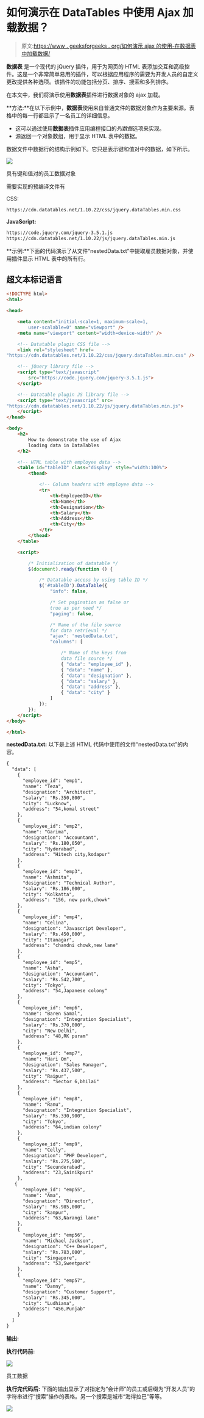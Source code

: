 # 如何演示在 DataTables 中使用 Ajax 加载数据？

> 原文:[https://www . geeksforgeeks . org/如何演示 ajax 的使用-在数据表中加载数据/](https://www.geeksforgeeks.org/how-to-demonstrate-the-use-of-ajax-loading-data-in-datatables/)

**数据表** 是一个现代的 jQuery 插件，用于为网页的 HTML 表添加交互和高级控件。这是一个非常简单易用的插件，可以根据应用程序的需要为开发人员的自定义更改提供各种选项。该插件的功能包括分页、排序、搜索和多列排序。

在本文中，我们将演示使用**数据表**插件进行数据对象的 ajax 加载。

**方法:**在以下示例中，**数据表**使用来自普通文件的数据对象作为主要来源。表格中的每一行都显示了一名员工的详细信息。

*   这可以通过使用**数据表**插件应用编程接口的*列数据*选项来实现。
*   源返回一个对象数组，用于显示 HTML 表中的数据。

数据文件中数据行的结构示例如下。它只是表示键和值对中的数据，如下所示。

![](img/3445d2fcd4ba97341337ab2662783afe.png)

具有键和值对的员工数据对象

需要实现的预编译文件有

CSS:

```html
https://cdn.datatables.net/1.10.22/css/jquery.dataTables.min.css
```

**JavaScript:**

```html
https://code.jquery.com/jquery-3.5.1.js
https://cdn.datatables.net/1.10.22/js/jquery.dataTables.min.js
```

**示例:**下面的代码演示了从文件“nestedData.txt”中提取雇员数据对象，并使用插件显示 HTML 表中的所有行。

## 超文本标记语言

```html
<!DOCTYPE html>
<html>

<head>

    <meta content="initial-scale=1, maximum-scale=1, 
        user-scalable=0" name="viewport" />
    <meta name="viewport" content="width=device-width" />

    <!-- Datatable plugin CSS file -->
    <link rel="stylesheet" href=
"https://cdn.datatables.net/1.10.22/css/jquery.dataTables.min.css" />

    <!-- jQuery library file -->
    <script type="text/javascript" 
        src="https://code.jquery.com/jquery-3.5.1.js">
    </script>

    <!-- Datatable plugin JS library file -->
    <script type="text/javascript" src=
"https://cdn.datatables.net/1.10.22/js/jquery.dataTables.min.js">
    </script>
</head>

<body>
    <h2>
        How to demonstrate the use of Ajax 
        loading data in DataTables
    </h2>

    <!-- HTML table with employee data -->
    <table id="tableID" class="display" style="width:100%">
        <thead>

            <!-- Column headers with employee data -->
            <tr>
                <th>EmployeeID</th>
                <th>Name</th>
                <th>Designation</th>
                <th>Salary</th>
                <th>Address</th>
                <th>City</th>
            </tr>
        </thead>
    </table>

    <script>

        /* Initialization of datatable */
        $(document).ready(function () {

            /* Datatable access by using table ID */
            $('#tableID').DataTable({
                "info": false,

                /* Set pagination as false or 
                true as per need */
                "paging": false,

                /* Name of the file source 
                for data retrieval */
                "ajax": 'nestedData.txt',
                "columns": [

                    /* Name of the keys from 
                    data file source */
                    { "data": "employee_id" },
                    { "data": "name" },
                    { "data": "designation" },
                    { "data": "salary" },
                    { "data": "address" },
                    { "data": "city" }
                ]
            });
        });
    </script>
</body>

</html>
```

**nestedData.txt:** 以下是上述 HTML 代码中使用的文件“nestedData.txt”的内容。

```html
{
  "data": [
    {
      "employee_id": "emp1",
      "name": "Teza",
      "designation": "Architect",
      "salary": "Rs.350,800",     
      "city": "Lucknow",
      "address": "54,komal street"
    },
    {
      "employee_id": "emp2",
      "name": "Garima",
      "designation": "Accountant",
      "salary": "Rs.180,050",    
      "city": "Hyderabad",
      "address": "Hitech city,kodapur"
    },
    {
      "employee_id": "emp3",
      "name": "Ashmita",
      "designation": "Technical Author",
      "salary": "Rs.186,000",    
      "city": "Kolkatta",
      "address": "156, new park,chowk"
    },
    {
      "employee_id": "emp4",
      "name": "Celina",
      "designation": "Javascript Developer",
      "salary": "Rs.450,000",     
      "city": "Itanagar",
      "address": "chandni chowk,new lane"
    },
    {
      "employee_id": "emp5",
      "name": "Asha",
      "designation": "Accountant",
      "salary": "Rs.542,700",   
      "city": "Tokyo",
      "address": "54,Japanese colony"
    },
    {
      "employee_id": "emp6",
      "name": "Baren Samal",
      "designation": "Integration Specialist",
      "salary": "Rs.370,000",    
      "city": "New Delhi",
      "address": "48,RK puram"
    },
    {
      "employee_id": "emp7",
      "name": "Hari Om",
      "designation": "Sales Manager",
      "salary": "Rs.437,500",     
      "city": "Raipur",
      "address": "Sector 6,bhilai"
    },
    {
      "employee_id": "emp8",
      "name": "Ranu",
      "designation": "Integration Specialist",
      "salary": "Rs.330,900",     
      "city": "Tokyo",
      "address": "64,indian colony"
    },
    {
      "employee_id": "emp9",
      "name": "Celly",
      "designation": "PHP Developer",
      "salary": "Rs.275,500",    
      "city": "Secunderabad",
      "address": "23,Sainikpuri"
    },
   {
      "employee_id": "emp55",
      "name": "Ama",
      "designation": "Director",
      "salary": "Rs.985,000",    
      "city": "kanpur",
      "address": "63,Narangi lane"
    },
    {
      "employee_id": "emp56",
      "name": "Michael Jackson",
      "designation": "C++ Developer",
      "salary": "Rs.783,000",    
      "city": "Singapore",
      "address": "53,Sweetpark"
    },
    {
      "employee_id": "emp57",
      "name": "Danny",
      "designation": "Customer Support",
      "salary": "Rs.345,000",    
      "city": "Ludhiana",
      "address": "456,Punjab"
    }
  ]
}
```

**输出:**

**执行代码前:**

![](img/fe0b3004ebfbe8829651697d6e172a3d.png)

员工数据

**执行完代码后:** 下面的输出显示了对指定为“会计师”的员工或后缀为“开发人员”的字符串进行“搜索”操作的表格。另一个搜索是城市“海得拉巴”等等。

**![](img/2f1e7225911a8329863897ac81b89e35.png)**